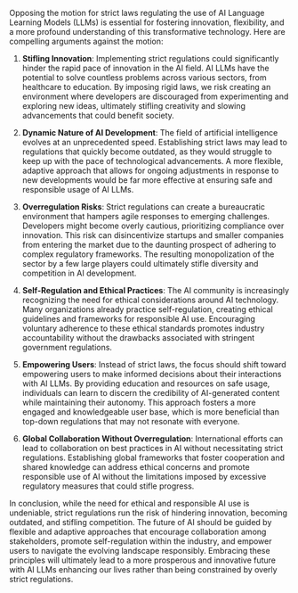 Opposing the motion for strict laws regulating the use of AI Language Learning Models (LLMs) is essential for fostering innovation, flexibility, and a more profound understanding of this transformative technology. Here are compelling arguments against the motion:

1. **Stifling Innovation**: Implementing strict regulations could significantly hinder the rapid pace of innovation in the AI field. AI LLMs have the potential to solve countless problems across various sectors, from healthcare to education. By imposing rigid laws, we risk creating an environment where developers are discouraged from experimenting and exploring new ideas, ultimately stifling creativity and slowing advancements that could benefit society.

2. **Dynamic Nature of AI Development**: The field of artificial intelligence evolves at an unprecedented speed. Establishing strict laws may lead to regulations that quickly become outdated, as they would struggle to keep up with the pace of technological advancements. A more flexible, adaptive approach that allows for ongoing adjustments in response to new developments would be far more effective at ensuring safe and responsible usage of AI LLMs.

3. **Overregulation Risks**: Strict regulations can create a bureaucratic environment that hampers agile responses to emerging challenges. Developers might become overly cautious, prioritizing compliance over innovation. This risk can disincentivize startups and smaller companies from entering the market due to the daunting prospect of adhering to complex regulatory frameworks. The resulting monopolization of the sector by a few large players could ultimately stifle diversity and competition in AI development.

4. **Self-Regulation and Ethical Practices**: The AI community is increasingly recognizing the need for ethical considerations around AI technology. Many organizations already practice self-regulation, creating ethical guidelines and frameworks for responsible AI use. Encouraging voluntary adherence to these ethical standards promotes industry accountability without the drawbacks associated with stringent government regulations.

5. **Empowering Users**: Instead of strict laws, the focus should shift toward empowering users to make informed decisions about their interactions with AI LLMs. By providing education and resources on safe usage, individuals can learn to discern the credibility of AI-generated content while maintaining their autonomy. This approach fosters a more engaged and knowledgeable user base, which is more beneficial than top-down regulations that may not resonate with everyone.

6. **Global Collaboration Without Overregulation**: International efforts can lead to collaboration on best practices in AI without necessitating strict regulations. Establishing global frameworks that foster cooperation and shared knowledge can address ethical concerns and promote responsible use of AI without the limitations imposed by excessive regulatory measures that could stifle progress.

In conclusion, while the need for ethical and responsible AI use is undeniable, strict regulations run the risk of hindering innovation, becoming outdated, and stifling competition. The future of AI should be guided by flexible and adaptive approaches that encourage collaboration among stakeholders, promote self-regulation within the industry, and empower users to navigate the evolving landscape responsibly. Embracing these principles will ultimately lead to a more prosperous and innovative future with AI LLMs enhancing our lives rather than being constrained by overly strict regulations.